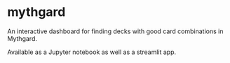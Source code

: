 # mythgard

An interactive dashboard for finding decks with good card combinations in Mythgard.

Available as a Jupyter notebook as well as a streamlit app.
